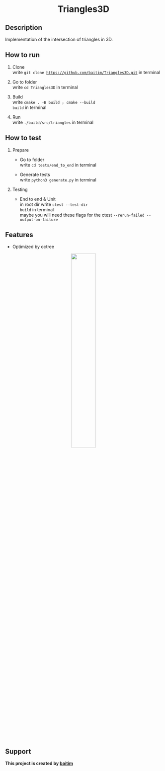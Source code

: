 <h1 align="center">Triangles3D</h1>

## Description

 Implementation of the intersection of triangles in 3D.

## How to run

1. Clone <br>
    write <code>git clone https://github.com/baitim/Triangles3D.git</code> in terminal

2. Go to folder <br>
    write <code>cd Triangles3D</code> in terminal

3. Build <br>
    write <code>cmake . -B build ; cmake --build build</code> in terminal

4. Run <br>
    write <code>./build/src/triangles</code> in terminal <br>

## How to test

1. Prepare
    - Go to folder <br>
        write <code>cd tests/end_to_end</code> in terminal

    - Generate tests <br>
        write <code>python3 generate.py</code> in terminal

2. Testing
    - End to end & Unit<br>
        in root dir write <code>ctest --test-dir build</code> in terminal <br>
        maybe you will need these flags for the ctest <code>--rerun-failed --output-on-failure</code>

## Features
* Optimized by octree

<p align="center"><img src="https://github.com/baitim/Triangles3D/blob/main/images/cat.gif" width="40%"></p>

## Support
**This project is created by [baitim](https://t.me/bai_tim)**